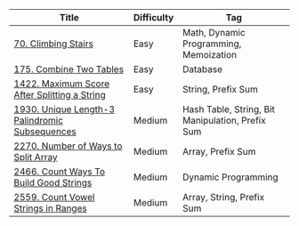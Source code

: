 | Title                                                               | Difficulty | Tag                                              |
| ------------------------------------------------------------------- | ---------- | ------------------------------------------------ |
| [70. Climbing Stairs](/go/problems/0070)                            | Easy       | Math, Dynamic Programming, Memoization           |
| [175. Combine Two Tables](/sql/0175)                                | Easy       | Database                                         |
| [1422. Maximum Score After Splitting a String](/go/problems/1422)   | Easy       | String, Prefix Sum                               |
| [1930. Unique Length-3 Palindromic Subsequences](/go/problems/1930) | Medium     | Hash Table, String, Bit Manipulation, Prefix Sum |
| [2270. Number of Ways to Split Array](/go/problems/2270)            | Medium     | Array, Prefix Sum                                |
| [2466. Count Ways To Build Good Strings](/go/problems/2466)         | Medium     | Dynamic Programming                              |
| [2559. Count Vowel Strings in Ranges](/go/problems/2559)            | Medium     | Array, String, Prefix Sum                        |
